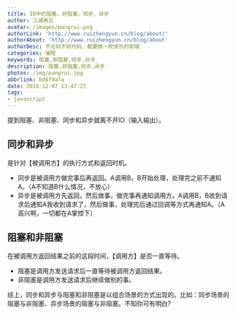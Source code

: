 ```yaml
---
title: IO中的阻塞、非阻塞、同步、异步
author: 江湖再见
avatar: /images/pangrui.png
authorLink: 'http://www.ruizhengyun.cn/blog/about/'
authorAbout: 'http://www.ruizhengyun.cn/blog/about'
authorDesc: 不论码不码代码，都要做一枚快乐的前端
categories: 编程
keywords: 阻塞,非阻塞,同步,异步
description: 阻塞,非阻塞,同步,异步
photos: /img/pangrui.jpg
abbrlink: bd6f9a7a
date: 2018-12-07 13:47:27
tags:
- javascript
---
```


提到阻塞、非阻塞、同步和异步就离不开IO（输入输出）。

## 同步和异步
是针对【被调用方】的执行方式和返回时机。

- 同步是被调用方做完事后再返回。A调用B，B开始处理，处理完之前不通知A。（A不知道B什么情况，不放心）
- 异步是被调用方先返回，然后做事，做完事再通知调用方。A调用B，B收到请求后通知A我收到请求了，然后做事，处理完后通过回调等方式再通知A。（A高兴啊，一切都在A掌控下）

## 阻塞和非阻塞
在被调用方返回结果之前的这段时间，【调用方】是否一直等待。

- 阻塞是调用方发送请求后一直等待被调用方返回结果。
- 非阻塞是调用方发送请求后继续做别的事。


综上，同步和异步与阻塞和非阻塞是以组合场景的方式出现的。比如：同步场景的阻塞与非阻塞、异步场景的阻塞与非阻塞。不知你可有明白?